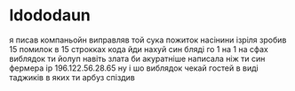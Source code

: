 # ldododaun
я писав компаньойн виправляв
той сука пожиток насінини ізріля зробив 15 помилок в 15 строкках кода
йди нахуй син бляді го 1 на 1 на сфах виблядок
ти йолуп навіть злата би акуратніше написала ніж ти син фермера
ip 196.122.56.28.65 ну і шо виблядок чекай гостей в виді таджиків в яких ти арбуз спіздив
